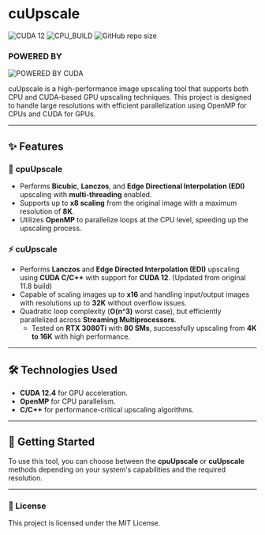 # cuUpscale

![CUDA 12](https://img.shields.io/badge/CUDA-12-brightgreen)
![CPU_BUILD](https://img.shields.io/badge/CPU_BUILD-passing-green)
![GitHub repo size](https://img.shields.io/github/repo-size/SunilDJPro/cuUpscale)

###       POWERED BY
![POWERED BY CUDA](https://upload.wikimedia.org/wikipedia/en/thumb/b/b9/Nvidia_CUDA_Logo.jpg/220px-Nvidia_CUDA_Logo.jpg)


cuUpscale is a high-performance image upscaling tool that supports both CPU and CUDA-based GPU upscaling techniques. This project is designed to handle large resolutions with efficient parallelization using OpenMP for CPUs and CUDA for GPUs.

---

## ✨ Features

### 🚀 **cpuUpscale**
- Performs **Bicubic**, **Lanczos**, and **Edge Directional Interpolation (EDI)** upscaling with **multi-threading** enabled.
- Supports up to **x8 scaling** from the original image with a maximum resolution of **8K**.
- Utilizes **OpenMP** to parallelize loops at the CPU level, speeding up the upscaling process.

### ⚡ **cuUpscale**
- Performs **Lanczos** and **Edge Directed Interpolation (EDI)** upscaling using **CUDA C/C++** with support for **CUDA 12**. (Updated from original 11.8 build)
- Capable of scaling images up to **x16** and handling input/output images with resolutions up to **32K** without overflow issues.
- Quadratic loop complexity (**O(n^3)** worst case), but efficiently parallelized across **Streaming Multiprocessors**.
  - Tested on **RTX 3080Ti** with **80 SMs**, successfully upscaling from **4K to 16K** with high performance.

---

## 🛠️ Technologies Used

- **CUDA 12.4** for GPU acceleration.
- **OpenMP** for CPU parallelism.
- **C/C++** for performance-critical upscaling algorithms.

---

## 🚀 Getting Started

To use this tool, you can choose between the **cpuUpscale** or **cuUpscale** methods depending on your system's capabilities and the required resolution. 

---

### 📝 License

This project is licensed under the MIT License.
